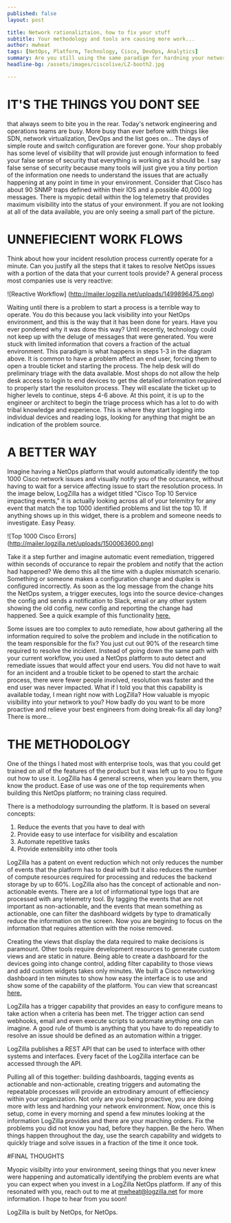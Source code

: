 ```yaml
---
published: false
layout: post

title: Network rationaliztaion, how to fix your stuff
subtitle: Your methodology and tools are causing more work...
author: mwheat
tags: [NetOps, Platform, Technology, Cisco, DevOps, Analytics]
summary: Are you still using the same paradigm for hardning your network that you used 5 years ago?
headline-bg: /assets/images/ciscolive/LZ-booth2.jpg

---
```


# IT'S THE THINGS YOU DONT SEE
that always seem to bite you in the rear. Today's network engineering and operations teams are busy. More busy than ever before with things like SDN, network virtualization, DevOps and the list goes on... The days of simple route and switch configuration are forever gone. 
Your shop probably has some level of visibility that will provide just enough information to feed your false sense of security that everything is working as it should be. I say false sense of security because many tools will just give you a tiny portion of the information one needs to understand the issues that are actually happening at any point in time in your environment. Consider that Cisco has about 90 SNMP traps defined within their IOS and a possible 40,000 log messages. There is myopic detail within the log telemetry that provides maximum visibility into the status of your environment. If you are not looking at all of the data available, you are only seeing a small part of the picture.

# UNNEFIECIENT WORK FLOWS
Think about how your incident resolution process currently operate for a minute. Can you justify all the steps that it takes to resolve NetOps issues with a portion of the data that your current tools provide? A general process most companies use is very reactive:

![Reactive Workflow] (http://mailer.logzilla.net/uploads/1499896475.png)

Waiting until there is a problem to start a process is a terrible way to operate. You do this because you lack visibility into your NetOps environment, and this is the way that it has been done for years. Have you ever pondered why it was done this way? Until recently, technology could not keep up with the deluge of messages that were generated. You were stuck with limited information that covers a fraction of the actual environment. This paradigm is what happens in steps 1-3 in the diagram above. It is common to have a problem affect an end user, forcing them to open a trouble ticket and starting the process. The help desk will do preliminary triage with the data available. Most shops do not allow the help desk access to login to end devices to get the detailed information required to properly start the resoluiton process. They will escalate the ticket up to higher levels to continue, steps 4-6 above. At this point, it is up to the engineer or architect to begin the triage process which has a lot to do with tribal knowledge and experience. This is where they start logging into individual devices and reading logs, looking for anything that might be an indication of the problem source. 

# A BETTER WAY
Imagine having a NetOps platform that would automatically identify the top 1000 Cisco network issues and visually notify you of the occurance, without having to wait for a service affecting issue to start the resolution process. In the image below, LogZilla has a widget titled "Cisco Top 10 Service impacting events," it is actually looking across all of your telemitry for any event that match the top 1000 identified problems and list the top 10. If anything shows up in this widget, there is a problem and someone needs to investigate. Easy Peasy.

![Top 1000 Cisco Errors] (http://mailer.logzilla.net/uploads/1500063600.png)

Take it a step further and imagine automatic event remediation, triggered within seconds of occurance to repair the problem and notify that the action had happened? We demo this all the time with a duplex mismatch scenario. Something or someone makes a configuration change and duplex is configured incorrectly. As soon as the log message from the change hits the NetOps system, a trigger executes, logs into the source device-changes the config and sends a notification to Slack, email or any other system showing the old config, new config and reporting the change had happened. See a quick example of this functionality [here.](https://youtu.be/eibkn8DN6Tg)

Some issues are too complex to auto remediate, how about gathering all the information required to solve the problem and include in the notification to the team responsible for the fix? You just cut out 90% of the research time required to resolve the incident.
Instead of going down the same path with your current workflow, you used a NetOps platform to auto detect and remediate issues that would affect your end users. You did not have to wait for an incident and a trouble ticket to be opened to start the archaic process, there were fewer people involved, resolution was faster and the end user was never impacted. 
What if I told you that this capability is available today, I mean right now with LogZilla?
How valuable is myopic visibility into your network to you? How badly do you want to be more proactive and relieve your best engineers from doing break-fix all day long? There is more...

# THE METHODOLOGY

One of the things I hated most with enterprise tools, was that you could get trained on all of the features of the product but it was left up to you to figure out how to use it. LogZilla has 4 general screens, when you learn them, you know the product. Ease of use was one of the top requirements when building this NetOps platform; no training class required. 

There is a methodology surrounding the platform. It is based on several concepts:

1) Reduce the events that you have to deal with
2) Provide easy to use interface for visibility and escalation
3) Automate repetitive tasks 
4) Provide extensiblity into other tools

LogZilla has a patent on event reduction which not only reduces the number of events that the platform has to deal with but it also reduces the number of compute resources required for processing and reduces the backend storage by up to 60%. LogZilla also has the concept of actionable and non-actionable events. There are a lot of informational type logs that are processed with any telemetry tool. By tagging the events that are not important as non-actionable, and the events that mean something as actionable, one can filter the dashboard widgets by type to dramatically reduce the information on the screen. Now you are begining to focus on the information that requires attention with the noise removed. 

Creating the views that display the data required to make decisions is paramount. Other tools require development resources to generate custom views and are static in nature. Being able to create a dashboard for the devices going into change control, adding filter capability to those views and add custom widgets takes only minutes. We built a Cisco networking dashboard in ten minutes to show how easy the interface is to use and show some of the capability of the platform. You can view that screancast [here.](https://youtu.be/jcSGTSNUYs0)

LogZilla has a trigger capability that provides an easy to configure means to take action when a criteria has been met. The trigger action can send webhooks, email and even execute scripts to automate anything one can imagine. A good rule of thumb is anything that you have to do repeatidly to resolve an issue should be defined as an automation within a trigger. 

LogZilla publishes a REST API that can be used to interface with other systems and interfaces. Every facet of the LogZilla interface can be accessed through the API.

Pulling all of this together: building dashboards, tagging events as actionable and non-actionable, creating triggers and automating the repeatable processes will provide an extrodinary amount of effieciency within your organization. Not only are you being proactive, you are doing more with less and hardning your network environment.
Now, once this is setup, come in every morning and spend a few minutes looking at the information LogZilla provides and there are your marching orders. Fix the problems you did not know you had, before they happen. Be the hero. When things happen throughout the day, use the search capability and widgets to quickly triage and solve issues in a fraction of the time it once took.


#FINAL THOUGHTS

Myopic visibilty into your environment, seeing things that you never knew were happening and automatically identifying the problem events are what you can expect when you invest in a LogZilla NetOps platform. If any of this resonated with you, reach out to me at [mwheat@logzilla.net](mailto:mwheat@logzilla.net?subject=LogZilla%20info%20requested) for more information. I hope to hear from you soon!

LogZilla is built by NetOps, for NetOps. 
